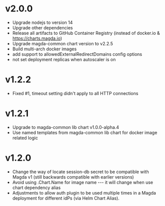 # v2.0.0

- Upgrade nodejs to version 14
- Upgrade other dependencies
- Release all artifacts to GitHub Container Registry (instead of docker.io & https://charts.magda.io)
- Upgrade magda-common chart version to v2.2.5
- Build multi-arch docker images
- add support to allowedExternalRedirectDomains config options
- not set deployment replicas when autoscaler is on

# v1.2.2

- Fixed #1, timeout setting didn't apply to all HTTP connections

# v1.2.1

- Upgrade to magda-common lib chart v1.0.0-alpha.4
- Use named templates from magda-common lib chart for docker image related logic

# v1.2.0

- Change the way of locate session-db secret to be compatible with Magda v1 (still backwards compatible with earlier versions)
- Avoid using .Chart.Name for image name --- it will change when use chart dependency alias
- Adjustments to allow auth plugin to be used multiple times in a Magda deployment for different idPs (via Helm Chart Alias).